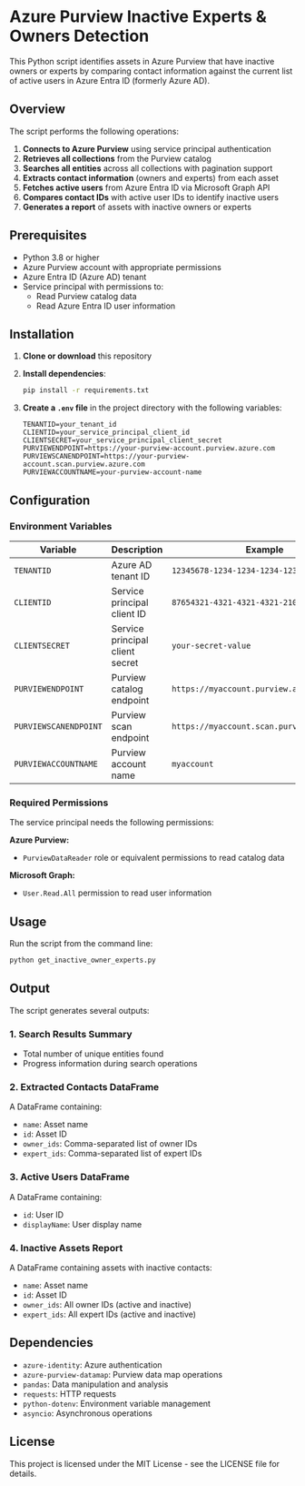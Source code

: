# Azure Purview Inactive Experts & Owners Detection

This Python script identifies assets in Azure Purview that have inactive owners or experts by comparing contact information against the current list of active users in Azure Entra ID (formerly Azure AD).

## Overview

The script performs the following operations:

1. **Connects to Azure Purview** using service principal authentication
2. **Retrieves all collections** from the Purview catalog
3. **Searches all entities** across all collections with pagination support
4. **Extracts contact information** (owners and experts) from each asset
5. **Fetches active users** from Azure Entra ID via Microsoft Graph API
6. **Compares contact IDs** with active user IDs to identify inactive users
7. **Generates a report** of assets with inactive owners or experts

## Prerequisites

- Python 3.8 or higher
- Azure Purview account with appropriate permissions
- Azure Entra ID (Azure AD) tenant
- Service principal with permissions to:
  - Read Purview catalog data
  - Read Azure Entra ID user information

## Installation

1. **Clone or download** this repository
2. **Install dependencies**:
   ```bash
   pip install -r requirements.txt
   ```

3. **Create a `.env` file** in the project directory with the following variables:
   ```env
   TENANTID=your_tenant_id
   CLIENTID=your_service_principal_client_id
   CLIENTSECRET=your_service_principal_client_secret
   PURVIEWENDPOINT=https://your-purview-account.purview.azure.com
   PURVIEWSCANENDPOINT=https://your-purview-account.scan.purview.azure.com
   PURVIEWACCOUNTNAME=your-purview-account-name
   ```

## Configuration

### Environment Variables

| Variable | Description | Example |
|----------|-------------|---------|
| `TENANTID` | Azure AD tenant ID | `12345678-1234-1234-1234-123456789012` |
| `CLIENTID` | Service principal client ID | `87654321-4321-4321-4321-210987654321` |
| `CLIENTSECRET` | Service principal client secret | `your-secret-value` |
| `PURVIEWENDPOINT` | Purview catalog endpoint | `https://myaccount.purview.azure.com` |
| `PURVIEWSCANENDPOINT` | Purview scan endpoint | `https://myaccount.scan.purview.azure.com` |
| `PURVIEWACCOUNTNAME` | Purview account name | `myaccount` |

### Required Permissions

The service principal needs the following permissions:

**Azure Purview:**
- `PurviewDataReader` role or equivalent permissions to read catalog data

**Microsoft Graph:**
- `User.Read.All` permission to read user information

## Usage

Run the script from the command line:

```bash
python get_inactive_owner_experts.py
```

## Output

The script generates several outputs:

### 1. Search Results Summary
- Total number of unique entities found
- Progress information during search operations

### 2. Extracted Contacts DataFrame
A DataFrame containing:
- `name`: Asset name
- `id`: Asset ID
- `owner_ids`: Comma-separated list of owner IDs
- `expert_ids`: Comma-separated list of expert IDs

### 3. Active Users DataFrame
A DataFrame containing:
- `id`: User ID
- `displayName`: User display name

### 4. Inactive Assets Report
A DataFrame containing assets with inactive contacts:
- `name`: Asset name
- `id`: Asset ID
- `owner_ids`: All owner IDs (active and inactive)
- `expert_ids`: All expert IDs (active and inactive)

## Dependencies

- `azure-identity`: Azure authentication
- `azure-purview-datamap`: Purview data map operations
- `pandas`: Data manipulation and analysis
- `requests`: HTTP requests
- `python-dotenv`: Environment variable management
- `asyncio`: Asynchronous operations

## License

This project is licensed under the MIT License - see the LICENSE file for details.

